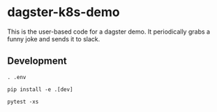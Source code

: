 # dagster-k8s-demo
This is the user-based code for a dagster demo. It periodically grabs a funny joke and sends it to slack.


## Development

    . .env

    pip install -e .[dev]

    pytest -xs


